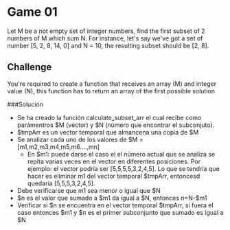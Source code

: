 # Game 01

Let M be a not empty set of integer numbers, find the first subset of 2 numbers of M which sum N.
For instance, let's say we've got a set of number [5, 2, 8, 14, 0] and N = 10, the resulting subset should be [2, 8].

## Challenge
You're required to create a function that receives an array (M) and integer value (N), this function has to return an array of the first possible solution

###Solución

- Se ha creado la función calculate_subset_arr el cual recibe como parámentros $M (vector) y $N (número que encontrar el subconjuto).
- $tmpArr es un vector temporal que almancena una copia de $M
- Se analizar cada uno de los valores de $M =[m1,m2,m3,m4,m5,m6....,mn]
   - En $m1: puede darse el caso el el número actual que se analiza se repita varias veces en el vector en diferentes posiciones.
   Por ejemplo: el vector podría ser [5,5,5,5,3,2,4,5]. Lo que se tendría que hacer es eliminar m1 del vector temporal $tmpArr,
   entoncesd quedaría [5,5,5,3,2,4,5].
- Debe verificarse que m1 sea menor o igual que $N
- $n es el valor que sumado a $m1 da igual a $N, entonces $n=$N-$m1
- Verificar si $n se encuentra en el vector temporal $tmpArr, si fuera el caso entonces $m1 y $n es el primer subconjunto que sumado es igual a $N 
   
  
   
   
    
  